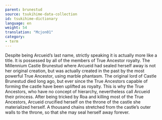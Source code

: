 ```yaml
---
parent: brunestud
source: tsukihime-data-collection
id: tsukihime-dictionary
language: en
weight: 54
translation: "Mcjon01"
category:
- term
---
```


Despite being Arcueid’s last name, strictly speaking it is actually more like a title.
It is possessed by all of the members of True Ancestor royalty.
The Millennium Castle Brunestud where Arcueid had sealed herself away is not her original creation, but was actually created in the past by the most powerful True Ancestor, using marble phantasm.
The original lord of Castle Brunestud died long ago, but ever since the True Ancestors capable of forming the castle have been uplifted as royalty.
This is why the True Ancestors, who have no concept of hierarchy, nevertheless call Arcueid their princess.
After being tricked by Roa and killing most of the True Ancestors, Arcueid crucified herself on the throne of the castle she materialized herself. A thousand chains stretched from the castle’s outer walls to the throne, so that she may seal herself away forever.
